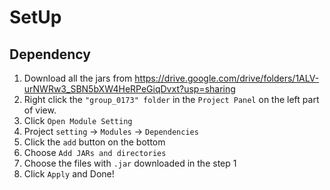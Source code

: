 # SetUp
## Dependency
1. Download all the jars from https://drive.google.com/drive/folders/1ALV-urNWRw3_SBN5bXW4HeRPeGiqDvxt?usp=sharing
2. Right click the `"group_0173" folder` in the `Project Panel` on the left part of view.
3. Click `Open Module Setting`
4. Project `setting` -> `Modules` -> `Dependencies`
5. Click the `add` button on the bottom
6. Choose `Add JARs and directories`
7. Choose the files with `.jar` downloaded in the step 1
8. Click `Apply` and Done!